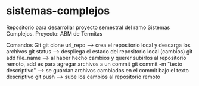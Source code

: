 # sistemas-complejos
Repositorio para desarrollar proyecto semestral del ramo Sistemas Complejos.
Proyecto: ABM de Termitas

Comandos Git
git clone url_repo --> crea el repositorio local y descarga los archivos
git status --> despliega el estado del repositorio local (cambios)
git add file_name --> al haber hecho cambios y querer subirlos al repositorio remoto, add es para agregar archivos a un commit
git commit -m "texto descriptivo" --> se guardan archivos cambiados en el commit bajo el texto descriptivo
git push --> sube los cambios al repositorio remoto
